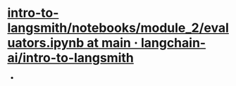 # [intro-to-langsmith/notebooks/module_2/evaluators.ipynb at main · langchain-ai/intro-to-langsmith](https://github.com/langchain-ai/intro-to-langsmith/blob/main/notebooks/module_2/evaluators.ipynb)
-